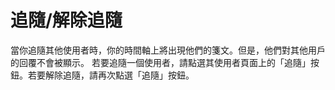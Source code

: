 # 追隨/解除追隨
當你追隨其他使用者時，你的時間軸上將出現他們的箋文。但是，他們對其他用戶的回覆不會被顯示。 若要追隨一個使用者，請點選其使用者頁面上的「追隨」按鈕。若要解除追隨，請再次點選「追隨」按鈕。
